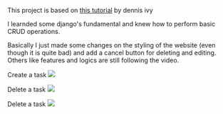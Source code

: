 This project is based on [this tutorial](https://youtu.be/4RWFvXDUmjo) by dennis ivy

I learnded some django's fundamental and knew how to perform basic CRUD operations.

Basically I just made some changes on the styling of the website (even though it is quite bad) and add a cancel button for deleting and editing. 
Others like features and logics are still following the video.

Create a task
![](https://github.com/IxSxHxY/Tutorial/blob/main/Django/todo/images/add.gif)

Delete a task
![](https://github.com/IxSxHxY/Tutorial/blob/main/Django/todo/images/delete.gif)

Delete a task
![](https://github.com/IxSxHxY/Tutorial/blob/main/Django/todo/images/edit.gif)
